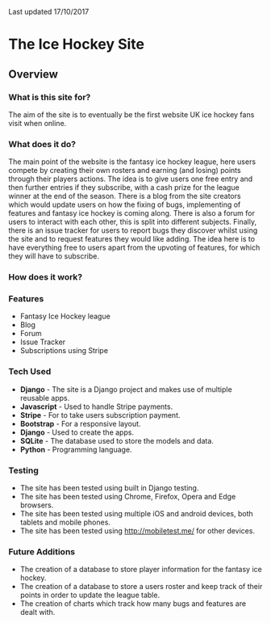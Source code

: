 Last updated 17/10/2017

# The Ice Hockey Site

## Overview

### What is this site for?
The aim of the site is to eventually be the first website UK ice hockey fans visit when online. 

### What does it do?
The main point of the website is the fantasy ice hockey league, here users compete by creating their own rosters and earning 
(and losing) points through their players actions. The idea is to give users one free entry and then further entries if 
 they subscribe, with a cash prize for the league winner at the end of the season. There is a blog from the site creators
 which would update users on how the fixing of bugs, implementing of features and fantasy ice hockey is coming along. 
 There is also a forum for users to interact with each other, this is split into different subjects. Finally, there is an 
 issue tracker for users to report bugs they discover whilst using the site and to request features they would like adding.
  The idea here is to have everything free to users apart from the upvoting of features, for which they will have to 
  subscribe.

### How does it work?


### Features
- Fantasy Ice Hockey league
- Blog
- Forum
- Issue Tracker
- Subscriptions using Stripe

### Tech Used
- **Django** - The site is a Django project and makes use of multiple reusable apps.
- **Javascript** - Used to handle Stripe payments.
- **Stripe** - For to take users subscription payment.
- **Bootstrap** - For a responsive layout.
- **Django** - Used to create the apps.
- **SQLite** - The database used to store the models and data.
- **Python** - Programming language.

### Testing
- The site has been tested using built in Django testing.
- The site has been tested using Chrome, Firefox, Opera and Edge browsers.
- The site has been tested using multiple iOS and android devices, both tablets and mobile phones. 
- The site has been tested using http://mobiletest.me/ for other devices.

### Future Additions
- The creation of a database to store player information for the fantasy ice hockey.
- The creation of a database to store a users roster and keep track of their points in order to update the league table.
- The creation of charts which track how many bugs and features are dealt with. 
